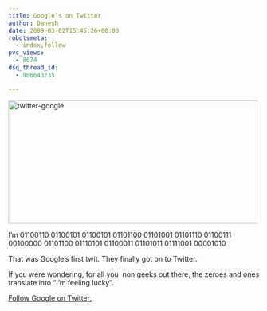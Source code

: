 ```yaml
---
title: Google’s on Twitter
author: Danesh
date: 2009-03-02T15:45:26+00:00
robotsmeta:
  - index,follow
pvc_views:
  - 8074
dsq_thread_id:
  - 906643235

---
```

<span class="status-body"><span class="entry-content"><img loading="lazy" class="alignnone size-medium wp-image-1292" title="twitter-google" src="/wp-content/uploads/2009/03/twitter-google-500x247.png" alt="twitter-google" width="500" height="247" srcset="/wp-content/uploads/2009/03/twitter-google-500x247.png 500w, /wp-content/uploads/2009/03/twitter-google-1024x506.png 1024w, /wp-content/uploads/2009/03/twitter-google.png 1260w" sizes="(max-width: 500px) 100vw, 500px" /></span></span>

<span class="status-body"><span class="entry-content">I&#8217;m 01100110 01100101 01100101 01101100 01101001 01101110 01100111 00100000 01101100 01110101 01100011 01101011 01111001 00001010</span></span>

<span class="status-body"><span class="entry-content">That was Google&#8217;s first twit. They finally got on to Twitter. </span></span>

<span class="status-body"><span class="entry-content">If you were wondering, </span></span><span class="status-body"><span class="entry-content">for all you  non geeks out there, </span></span><span class="status-body"><span class="entry-content">the zeroes and ones translate into &#8220;I&#8217;m feeling lucky&#8221;.<br /> </span></span>

<span class="status-body"><span class="entry-content"><a href="http://twitter.com/google">Follow Google on Twitter.</a><br /> </span></span>